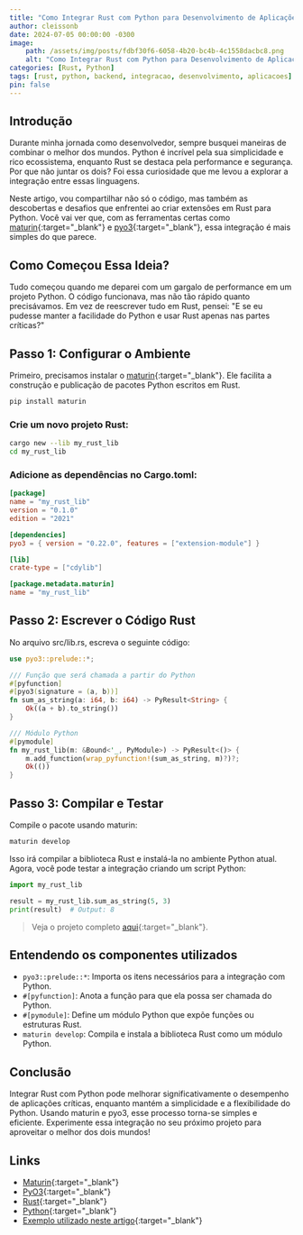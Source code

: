 ```yaml
---
title: "Como Integrar Rust com Python para Desenvolvimento de Aplicações"
author: cleissonb
date: 2024-07-05 00:00:00 -0300
image: 
    path: /assets/img/posts/fdbf30f6-6058-4b20-bc4b-4c1558dacbc8.png
    alt: "Como Integrar Rust com Python para Desenvolvimento de Aplicações"
categories: [Rust, Python]
tags: [rust, python, backend, integracao, desenvolvimento, aplicacoes]
pin: false
---
```


## Introdução

Durante minha jornada como desenvolvedor, sempre busquei maneiras de combinar o melhor dos mundos. Python é incrível pela sua simplicidade e rico ecossistema, enquanto Rust se destaca pela performance e segurança. Por que não juntar os dois? Foi essa curiosidade que me levou a explorar a integração entre essas linguagens.

Neste artigo, vou compartilhar não só o código, mas também as descobertas e desafios que enfrentei ao criar extensões em Rust para Python. Você vai ver que, com as ferramentas certas como [maturin](https://github.com/PyO3/maturin){:target="_blank"} e [pyo3](https://docs.rs/pyo3/latest/pyo3/){:target="_blank"}, essa integração é mais simples do que parece.

## Como Começou Essa Ideia?

Tudo começou quando me deparei com um gargalo de performance em um projeto Python. O código funcionava, mas não tão rápido quanto precisávamos. Em vez de reescrever tudo em Rust, pensei: "E se eu pudesse manter a facilidade do Python e usar Rust apenas nas partes críticas?"

## Passo 1: Configurar o Ambiente

Primeiro, precisamos instalar o [maturin](https://github.com/PyO3/maturin){:target="_blank"}. Ele facilita a construção e publicação de pacotes Python escritos em Rust.

```bash
pip install maturin
```

### Crie um novo projeto Rust:

```bash
cargo new --lib my_rust_lib
cd my_rust_lib
```

### Adicione as dependências no Cargo.toml:

```toml
[package]
name = "my_rust_lib"
version = "0.1.0"
edition = "2021"

[dependencies]
pyo3 = { version = "0.22.0", features = ["extension-module"] }

[lib]
crate-type = ["cdylib"]

[package.metadata.maturin]
name = "my_rust_lib"
```

## Passo 2: Escrever o Código Rust

No arquivo src/lib.rs, escreva o seguinte código:

```rust
use pyo3::prelude::*;

/// Função que será chamada a partir do Python
#[pyfunction]
#[pyo3(signature = (a, b))]
fn sum_as_string(a: i64, b: i64) -> PyResult<String> {
    Ok((a + b).to_string())
}

/// Módulo Python
#[pymodule]
fn my_rust_lib(m: &Bound<'_, PyModule>) -> PyResult<()> {
    m.add_function(wrap_pyfunction!(sum_as_string, m)?)?;
    Ok(())
}
```

## Passo 3: Compilar e Testar

Compile o pacote usando maturin:

```bash
maturin develop
```

Isso irá compilar a biblioteca Rust e instalá-la no ambiente Python atual. Agora, você pode testar a integração criando um script Python:

```python
import my_rust_lib

result = my_rust_lib.sum_as_string(5, 3)
print(result)  # Output: 8
```

> Veja o projeto completo [aqui](https://github.com/cleissonbarbosa/integration-rust-python){:target="_blank"}.

## Entendendo os componentes utilizados

- `pyo3::prelude::*`: Importa os itens necessários para a integração com Python.
- `#[pyfunction]`: Anota a função para que ela possa ser chamada do Python.
- `#[pymodule]`: Define um módulo Python que expõe funções ou estruturas Rust.
- `maturin develop`: Compila e instala a biblioteca Rust como um módulo Python.

## Conclusão

Integrar Rust com Python pode melhorar significativamente o desempenho de aplicações críticas, enquanto mantém a simplicidade e a flexibilidade do Python. Usando maturin e pyo3, esse processo torna-se simples e eficiente. Experimente essa integração no seu próximo projeto para aproveitar o melhor dos dois mundos!

## Links

- [Maturin](https://github.com/PyO3/maturin){:target="_blank"}
- [PyO3](https://docs.rs/pyo3/latest/pyo3/){:target="_blank"}
- [Rust](https://www.rust-lang.org/){:target="_blank"}
- [Python](https://www.python.org/){:target="_blank"}
- [Exemplo utilizado neste artigo](https://github.com/cleissonbarbosa/integration-rust-python){:target="_blank"}